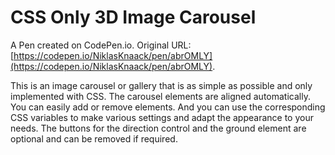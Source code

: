 # CSS Only 3D Image Carousel

A Pen created on CodePen.io. Original URL: [https://codepen.io/NiklasKnaack/pen/abrOMLY](https://codepen.io/NiklasKnaack/pen/abrOMLY).

This is an image carousel or gallery that is as simple as possible and only implemented with CSS. 
The carousel elements are aligned automatically. 
You can easily add or remove elements. 
And you can use the corresponding CSS variables to make various settings and adapt the appearance to your needs. 
The buttons for the direction control and the ground element are optional and can be removed if required. 